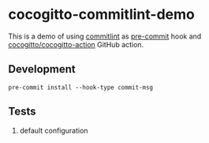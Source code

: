# cocogitto-commitlint-demo

This is a demo of using [commitlint](https://commitlint.js.org/#/) as [pre-commit](https://pre-commit.com/) hook and [cocogitto/cocogitto-action](https://github.com/cocogitto/cocogitto-action) GitHub action.

## Development

```shell
pre-commit install --hook-type commit-msg
```

## Tests

1. default configuration
